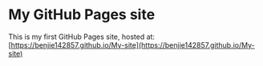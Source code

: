 # My GitHub Pages site

This is my first GitHub Pages site, hosted at:
[https://benjie142857.github.io/My-site](https://benjie142857.github.io/My-site)
